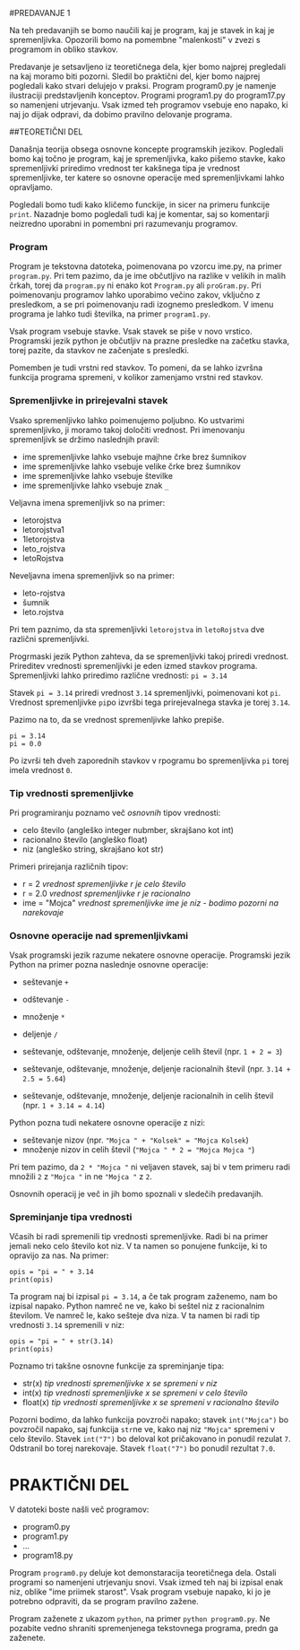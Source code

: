 #PREDAVANJE 1

Na teh predavanjih se bomo naučili kaj je program, kaj je stavek in kaj je spremenljivka. Opozorili bomo na pomembne "malenkosti" v zvezi s programom in obliko stavkov.

Predavanje je setsavljeno iz teoretičnega dela, kjer bomo najprej pregledali na kaj moramo biti pozorni. Sledil bo praktični del, kjer bomo najprej pogledali kako stvari delujejo v praksi. Program program0.py je namenje ilustraciji predstavljenih konceptov. Programi program1.py do program17.py so namenjeni utrjevanju. Vsak izmed teh programov vsebuje eno napako, ki naj jo dijak odpravi, da dobimo pravilno delovanje programa.

##TEORETIČNI DEL

Današnja teorija obsega osnovne koncepte programskih jezikov. Pogledali bomo kaj točno je program, kaj je spremenljivka, kako pišemo stavke, kako spremenljivki priredimo vrednost ter kakšnega tipa je vrednost spremenljivke, ter katere so osnovne operacije med spremenljivkami lahko opravljamo.

Pogledali bomo tudi kako kličemo funckije, in sicer na primeru funkcije `print`. Nazadnje bomo pogledali tudi kaj je komentar, saj so komentarji neizredno uporabni in pomembni pri razumevanju programov.

### Program
Program je tekstovna datoteka, poimenovana po vzorcu ime.py, na primer `program.py`. Pri tem pazimo, da je ime občutljivo na razlike v velikih in malih črkah, torej da `program.py` ni enako kot `Program.py` ali `proGram.py`.
Pri poimenovanju programov lahko uporabimo večino zakov, vključno z presledkom, a se pri poimenovanju radi izognemo presledkom. V imenu programa je lahko tudi številka, na primer `program1.py`.

Vsak program vsebuje stavke. Vsak stavek se piše v novo vrstico. Programski jezik python je občutljiv na prazne presledke na začetku stavka, torej pazite, da stavkov ne začenjate s presledki.

Pomemben je tudi vrstni red stavkov. To pomeni, da se lahko izvršna funkcija programa spremeni, v kolikor zamenjamo vrstni red stavkov.

### Spremenljivke in prirejevalni stavek

Vsako spremenljivko lahko poimenujemo poljubno. Ko ustvarimi spremenljivko, ji moramo takoj določiti vrednost.
Pri imenovanju spremenljivk se držimo naslednjih pravil:
* ime spremenljivke lahko vsebuje majhne črke brez šumnikov
* ime spremenljivke lahko vsebuje velike črke brez šumnikov
* ime spremenljivke lahko vsebuje številke
* ime spremenljivke lahko vsebuje znak `_`

Veljavna imena spremenljivk so na primer:
* letorojstva
* letorojstva1
* 1letorojstva
* leto_rojstva
* letoRojstva

Neveljavna imena spremenljivk so na primer:
* leto-rojstva
* šumnik
* leto.rojstva

Pri tem paznimo, da sta spremenljivki `letorojstva` in `letoRojstva` dve različni spremenljivki. 

Progrmaski jezik Python zahteva, da se spremenljivki takoj priredi vrednost. Prireditev vrednosti spremenljivki je eden izmed stavkov programa.
Spremenljivki lahko priredimo različne vrednosti:
``` pi = 3.14 ```

Stavek `pi = 3.14` priredi vrednost `3.14` spremenljivki, poimenovani kot `pi`. Vrednost spremenljivke `pi`po izvršbi tega prirejevalnega stavka je torej `3.14`.

Pazimo na to, da se vrednost spremenljivke lahko prepiše. 

``` 
pi = 3.14 
pi = 0.0
```
Po izvrši teh dveh zaporednih stavkov v rpogramu bo spremenljivka `pi` torej imela vrednost `0`.

### Tip vrednosti spremenljivke

Pri programiranju poznamo več *osnovnih* tipov vrednosti:
* celo število (angleško integer nubmber, skrajšano kot int)
* racionalno število (angleško float)
* niz (angleško string, skrajšano kot str)

Primeri prirejanja različnih tipov:
* r = 2 *vrednost spremenljivke r je celo število*
* r = 2.0 *vrednost spremenljivke r je racionalno*
* ime = "Mojca" *vrednost spremenljivke ime je niz - bodimo pozorni na narekovaje*

### Osnovne operacije nad spremenljivkami

Vsak programski jezik razume nekatere osnovne operacije. Programski jezik Python na primer pozna naslednje osnovne operacije:
* seštevanje 	`+`
* odštevanje 	`-`
* množenje 		`*`
* deljenje 		`/`

* seštevanje, odštevanje, množenje, deljenje celih števil (npr. `1 + 2 = 3`)
* seštevanje, odštevanje, množenje, deljenje racionalnih števil (npr. `3.14 + 2.5 = 5.64`)
* seštevanje, odštevanje, množenje, deljenje racionalnih in celih števil (npr. `1 + 3.14 = 4.14`)

Python pozna tudi nekatere osnovne operacije z nizi:
* seštevanje nizov (npr. `"Mojca " + "Kolsek" = "Mojca Kolsek`)
* množenje nizov in celih števil (`"Mojca " * 2 = "Mojca Mojca "`)

Pri tem pazimo, da `2 * "Mojca "` ni veljaven stavek, saj bi v tem primeru radi množili `2` z `"Mojca "` in ne `"Mojca "` z `2`.

Osnovnih operacij je več in jih bomo spoznali v sledečih predavanjih.

### Spreminjanje tipa vrednosti
Včasih bi radi spremenili tip vrednosti spremenljivke. Radi bi na primer jemali neko celo število kot niz. V ta namen so ponujene funkcije, ki to opravijo za nas.
Na primer:
```
opis = "pi = " + 3.14
print(opis)
```

Ta program naj bi izpisal `pi = 3.14`, a če tak program zaženemo, nam bo izpisal napako. Python namreč ne ve, kako bi seštel niz z racionalnim številom. Ve namreč le, kako sešteje dva niza. V ta namen bi radi tip vrednosti `3.14` spremenili v niz:

```
opis = "pi = " + str(3.14)
print(opis)
```

Poznamo tri takšne osnovne funkcije za spreminjanje tipa:
* str(x) *tip vrednosti spremenljivke x se spremeni v niz*
* int(x) *tip vrednosti spremenljivke x se spremeni v celo število* 
* float(x) *tip vrednosti spremenljivke x se spremeni v racionalno število*

Pozorni bodimo, da lahko funkcija povzroči napako; stavek `int("Mojca")` bo povzročil napako, saj funkcija `str`ne ve, kako naj niz `"Mojca"` spremeni v celo število.
Stavek `int("7")` bo deloval kot pričakovano in ponudil rezulat `7`. Odstranil bo torej narekovaje.
Stavek `float("7")` bo ponudil rezultat `7.0`.

# PRAKTIČNI DEL
V datoteki boste našli več programov:
* program0.py
* program1.py
* ...
* program18.py

Program  `program0.py` deluje kot demonstaracija teoretičnega dela.
Ostali programi so namenjeni utrjevanju snovi. Vsak izmed teh naj bi izpisal enak niz, oblike "ime priimek starost". Vsak program vsebuje napako, ki jo je potrebno odpraviti, da se program pravilno zažene.

Program zaženete z ukazom `python`, na primer `python program0.py`.
Ne pozabite vedno shraniti spremenjenega tekstovnega programa, predn ga zaženete.





